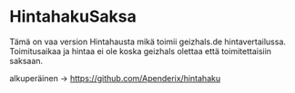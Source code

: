 # HintahakuSaksa

Tämä on vaa version Hintahausta mikä toimii geizhals.de hintavertailussa. Toimitusaikaa ja hintaa ei ole koska geizhals olettaa että toimitettaisiin saksaan.

alkuperäinen -> https://github.com/Apenderix/hintahaku
